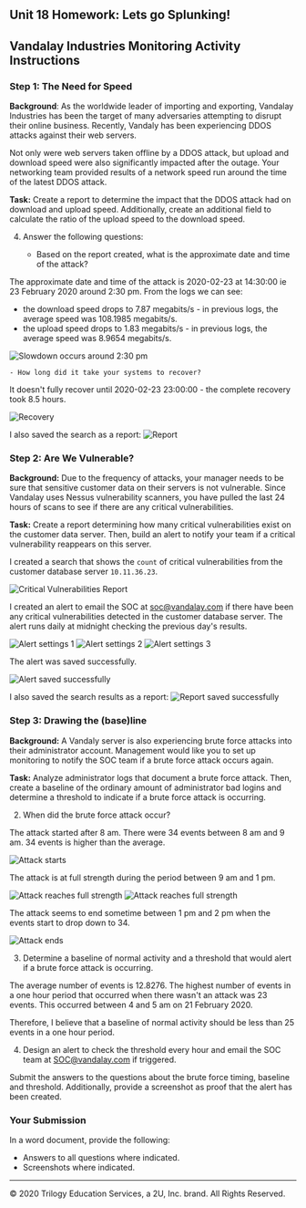 ## Unit 18 Homework: Lets go Splunking!

## Vandalay Industries Monitoring Activity Instructions


### Step 1: The Need for Speed 

**Background**: As the worldwide leader of importing and exporting, Vandalay Industries has been the target of many adversaries attempting to disrupt their online business. Recently, Vandaly has been experiencing DDOS attacks against their web servers.

Not only were web servers taken offline by a DDOS attack, but upload and download speed were also significantly impacted after the outage. Your networking team provided results of a network speed run around the time of the latest DDOS attack.

**Task:** Create a report to determine the impact that the DDOS attack had on download and upload speed. Additionally, create an additional field to calculate the ratio of the upload speed to the download speed.


4. Answer the following questions:

    - Based on the report created, what is the approximate date and time of the attack?

The approximate date and time of the attack is 2020-02-23 at 14:30:00 ie 23 February 2020 around 2:30 pm.
From the logs we can see:
* the download speed drops to 7.87 megabits/s - in previous logs, the average speed was 108.1985 megabits/s.  
* the upload speed drops to 1.83 megabits/s - in previous logs, the average speed was 8.9654 megabits/s.

![Slowdown occurs around 2:30 pm](screenshots/enhanced/step1_need_for_speed.png)

    - How long did it take your systems to recover?

It doesn't fully recover until 2020-02-23 23:00:00 - the complete recovery took 8.5 hours.

![Recovery](screenshots/enhanced/step1_need_for_speed_recovery_with_captions.png)

I also saved the search as a report:
![Report](screenshots/originals/step1_need_for_speed_report.png)

### Step 2: Are We Vulnerable? 

**Background:**  Due to the frequency of attacks, your manager needs to be sure that sensitive customer data on their servers is not vulnerable. Since Vandalay uses Nessus vulnerability scanners, you have pulled the last 24 hours of scans to see if there are any critical vulnerabilities.

**Task:** Create a report determining how many critical vulnerabilities exist on the customer data server. Then, build an alert to notify your team if a critical vulnerability reappears on this server.


I created a search that shows the `count` of critical vulnerabilities from the customer database server `10.11.36.23`.

![Critical Vulnerabilities Report](screenshots/originals/step2_search.png)

I created an alert to email the SOC at soc@vandalay.com if there have been any critical vulnerabilities detected in the customer database server. The alert runs daily at midnight checking the previous day's results.

![Alert settings 1](screenshots/originals/step2_alert_part1.png)
![Alert settings 2](screenshots/originals/step2_alert_part2.png)
![Alert settings 3](screenshots/originals/step2_alert_part3.png)

The alert was saved successfully.

![Alert saved successfully](screenshots/originals/step2_alert_saved.png)

I also saved the search results as a report:
![Report saved successfully](screenshots/originals/step2_report_all_time.png)


### Step 3: Drawing the (base)line

**Background:**  A Vandaly server is also experiencing brute force attacks into their administrator account. Management would like you to set up monitoring to notify the SOC team if a brute force attack occurs again.


**Task:** Analyze administrator logs that document a brute force attack. Then, create a baseline of the ordinary amount of administrator bad logins and determine a threshold to indicate if a brute force attack is occurring.

2. When did the brute force attack occur?


The attack started after 8 am. There were 34 events between 8 am and 9 am. 34 events is higher than the average.

![Attack starts](screenshots/originals/step3_attack_0.png)

The attack is at full strength during the period between 9 am and 1 pm.

![Attack reaches full strength](screenshots/originals/step3_attack_1.png)
![Attack reaches full strength](screenshots/originals/step3_attack_2.png)

The attack seems to end sometime between 1 pm and 2 pm when the events start to drop down to 34.

![Attack ends](screenshots/originals/step3_attack_3.png)

      
3. Determine a baseline of normal activity and a threshold that would alert if a brute force attack is occurring.

The average number of events is 12.8276.
The highest number of events in a one hour period that occurred when there wasn't an attack was 23 events. This occurred between 4 and 5 am on 21 February 2020.

Therefore, I believe that a baseline of normal activity should be less than 25 events in a one hour period.

4. Design an alert to check the threshold every hour and email the SOC team at SOC@vandalay.com if triggered. 

Submit the answers to the questions about the brute force timing, baseline and threshold. Additionally, provide a screenshot as proof that the alert has been created.
 
 
### Your Submission
  
In a word document, provide the following:
  - Answers to all questions where indicated. 
  - Screenshots where indicated.

---

© 2020 Trilogy Education Services, a 2U, Inc. brand. All Rights Reserved.
